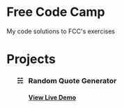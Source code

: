 # Free Code Camp
My code solutions to FCC's exercises

<h1>Projects</h1>

<ul>

<h3> &#9781; &nbsp; Random Quote Generator</h3>
<h4> &nbsp; &nbsp; &nbsp; &nbsp; 
<a href="https://codepen.io/inspirationaltwist/pen/prZaoK">View Live Demo</a>
</h4>
</ul>

